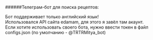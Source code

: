 ######Телеграм-бот для поиска рецептов:

Бот поддерживает только английский язык!  
Использовался API сайта edamam, для этого я завёл там акаунт.  
Если хотите использовать своего бота, нужно ввести токен в файл configs.json (по умолчанию - @TRTRMitya_bot)
